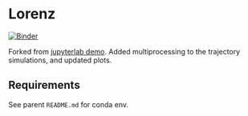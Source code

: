 Lorenz
======

[![Binder](https://mybinder.org/badge_logo.svg)](https://mybinder.org/v2/gh/jyalim/rcworkshops/master?urlpath=lab/intro-python/lorenz)


Forked from [jupyterlab demo][0]. Added multiprocessing to the
trajectory simulations, and updated plots.

Requirements
------------

See parent `README.md` for conda env.




[0]: https://github.com/jupyterlab/jupyterlab-demo
